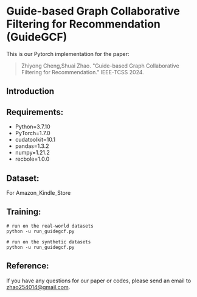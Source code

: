 # Guide-based Graph Collaborative Filtering for Recommendation (GuideGCF)

This is our Pytorch implementation for the paper:

> Zhiyong Cheng,Shuai Zhao. "Guide-based Graph Collaborative Filtering for Recommendation." IEEE-TCSS 2024.

## Introduction


## Requirements:
* Python=3.7.10
* PyTorch=1.7.0
* cudatoolkit=10.1
* pandas=1.3.2
* numpy=1.21.2
* recbole=1.0.0

## Dataset:

For Amazon_Kindle_Store



## Training:

```
# run on the real-world datasets
python -u run_guidegcf.py

# run on the synthetic datasets
python -u run_guidegcf.py 
```

## Reference:

If you have any questions for our paper or codes, please send an email to zhao254014@gmail.com.
